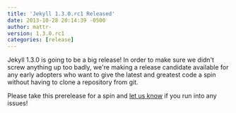 ```yaml
---
title: 'Jekyll 1.3.0.rc1 Released'
date: 2013-10-28 20:14:39 -0500
author: mattr-
version: 1.3.0.rc1
categories: [release]
---
```


Jekyll 1.3.0 is going to be a big release! In order to make sure we
didn't screw anything up too badly, we're making a release candidate
available for any early adopters who want to give the latest and
greatest code a spin without having to clone a repository from git.

Please take this prerelease for a spin and [let us
know](https://github.com/jekyll/jekyll/issues/new) if you run into any
issues!
